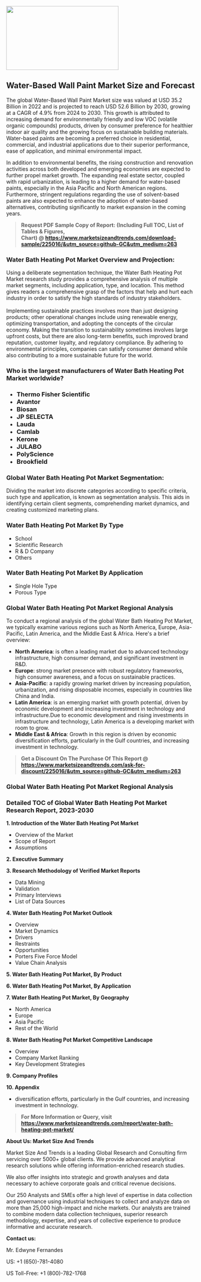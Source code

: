 <p><img class="alignnone size-medium wp-image-20088" src="https://ffe5etoiles.com/wp-content/uploads/2024/12/MST1-300x171.png" alt="" width="300" height="171" /></p><h2>Water-Based Wall Paint Market Size and Forecast</h2><p>The global Water-Based Wall Paint Market size was valued at USD 35.2 Billion in 2022 and is projected to reach USD 52.6 Billion by 2030, growing at a CAGR of 4.9% from 2024 to 2030. This growth is attributed to increasing demand for environmentally friendly and low VOC (volatile organic compounds) products, driven by consumer preference for healthier indoor air quality and the growing focus on sustainable building materials. Water-based paints are becoming a preferred choice in residential, commercial, and industrial applications due to their superior performance, ease of application, and minimal environmental impact.</p><p>In addition to environmental benefits, the rising construction and renovation activities across both developed and emerging economies are expected to further propel market growth. The expanding real estate sector, coupled with rapid urbanization, is leading to a higher demand for water-based paints, especially in the Asia Pacific and North American regions. Furthermore, stringent regulations regarding the use of solvent-based paints are also expected to enhance the adoption of water-based alternatives, contributing significantly to market expansion in the coming years.</p></p><blockquote id="" class=""><strong>Request PDF Sample Copy of Report: (Including Full TOC, List of Tables &amp; Figures, Chart)&nbsp;@&nbsp;<strong><a href="https://www.marketsizeandtrends.com/download-sample/225016/&utm_source=github-GC&utm_medium=263" target="_blank">https://www.marketsizeandtrends.com/download-sample/225016/&utm_source=github-GC&utm_medium=263</a></strong></strong></blockquote><h3 id="" class="">Water Bath Heating Pot Market&nbsp;Overview and Projection:</h3><p id="" class="">Using a deliberate segmentation technique, the Water Bath Heating Pot Market research study provides a comprehensive analysis of multiple market segments, including application, type, and location. This method gives readers a comprehensive grasp of the factors that help and hurt each industry in order to satisfy the high standards of industry stakeholders. <br /> <br />Implementing sustainable practices involves more than just designing products; other operational changes include using renewable energy, optimizing transportation, and adopting the concepts of the circular economy. Making the transition to sustainability sometimes involves large upfront costs, but there are also long-term benefits, such improved brand reputation, customer loyalty, and regulatory compliance. By adhering to environmental principles, companies can satisfy consumer demand while also contributing to a more sustainable future for the world.</p><h3 id="" class="">Who is the largest manufacturers of&nbsp;Water Bath Heating Pot Market worldwide?</h3><h3 class=""><p><ul><li>Thermo Fisher Scientific </li><li> Avantor </li><li> Biosan </li><li> JP SELECTA </li><li> Lauda </li><li> Camlab </li><li> Kerone </li><li> JULABO </li><li> PolyScience </li><li> Brookfield</li></ul></p></h3><h3 id="" class="">Global&nbsp;Water Bath Heating Pot Market Segmentation:</h3><p id="" class="">Dividing the market into discrete categories according to specific criteria, such type and application, is known as segmentation analysis. This aids in identifying certain client segments, comprehending market dynamics, and creating customized marketing plans.</p><h3 id="" class="">Water Bath Heating Pot Market&nbsp;By Type</h3><p><p><ul><li>School</li><li> Scientific Research</li><li> R & D Company</li><li> Others</p></li></ul></p></p><h3 id="" class="">Water Bath Heating Pot Market&nbsp;By Application</h3><p class=""><p><ul><li>Single Hole Type</li><li> Porous Type</li></ul></p></p><h3 id="" class="">Global Water Bath Heating Pot Market Regional Analysis</h3><p id="" class="">To conduct a regional analysis of the global Water Bath Heating Pot Market, we typically examine various regions such as North America, Europe, Asia-Pacific, Latin America, and the Middle East &amp; Africa. Here's a brief overview:</p><ul><li><strong>North America</strong>: is often a leading market due to advanced technology infrastructure, high consumer demand, and significant investment in R&amp;D.</li><li><strong>Europe</strong>: strong market presence with robust regulatory frameworks, high consumer awareness, and a focus on sustainable practices.</li><li><strong>Asia-Pacific</strong>: a rapidly growing market driven by increasing population, urbanization, and rising disposable incomes, especially in countries like China and India.</li><li><strong>Latin America</strong>: is an emerging market with growth potential, driven by economic development and increasing investment in technology and infrastructure.Due to economic development and rising investments in infrastructure and technology, Latin America is a developing market with room to grow.</li><li><strong>Middle East &amp; Africa</strong>: Growth in this region is driven by economic diversification efforts, particularly in the Gulf countries, and increasing investment in technology.</li></ul><blockquote id="" class=""><strong>Get a Discount On The Purchase Of This Report @ <strong><a href="https://www.marketsizeandtrends.com/ask-for-discount/225016/&utm_source=github-GC&utm_medium=263" target="_blank">https://www.marketsizeandtrends.com/ask-for-discount/225016/&utm_source=github-GC&utm_medium=263</a></strong></strong></blockquote><h3 id="" class="">Global Water Bath Heating Pot Market Regional Analysis</h3><h3 id="" class="">Detailed TOC of Global Water Bath Heating Pot Market Research Report, 2023-2030</h3><p id="" class=""><strong>1. Introduction of the Water Bath Heating Pot Market</strong></p><ul><li>Overview of the Market</li><li>Scope of Report</li><li>Assumptions</li></ul><p id="" class=""><strong>2. Executive Summary</strong></p><p id="" class=""><strong>3. Research Methodology of Verified Market Reports</strong></p><ul><li>Data Mining</li><li>Validation</li><li>Primary Interviews</li><li>List of Data Sources</li></ul><p id="" class=""><strong>4. Water Bath Heating Pot Market Outlook</strong></p><ul><li>Overview</li><li>Market Dynamics</li><li>Drivers</li><li>Restraints</li><li>Opportunities</li><li>Porters Five Force Model</li><li>Value Chain Analysis</li></ul><p id="" class=""><strong>5. Water Bath Heating Pot Market, By Product</strong></p><p id="" class=""><strong>6. Water Bath Heating Pot Market, By Application</strong></p><p id="" class=""><strong>7. Water Bath Heating Pot Market, By Geography</strong></p><ul><li>North America</li><li>Europe</li><li>Asia Pacific</li><li>Rest of the World</li></ul><p id="" class=""><strong>8. Water Bath Heating Pot Market Competitive Landscape</strong></p><ul><li>Overview</li><li>Company Market Ranking</li><li>Key Development Strategies</li></ul><p id="" class=""><strong>9. Company Profiles</strong></p><p id="" class=""><strong>10. Appendix</strong></p><ul><li>diversification efforts, particularly in the Gulf countries, and increasing investment in technology.</li></ul><blockquote id="" class=""><strong>For More Information or Query, visit <strong><strong><a href="https://www.marketsizeandtrends.com/report/water-bath-heating-pot-market/" target="_blank">https://www.marketsizeandtrends.com/report/water-bath-heating-pot-market/</a></strong></strong></strong></blockquote><p id="" class=""><strong>About Us: Market Size And Trends</strong></p><p id="" class="">Market Size And Trends is a leading Global Research and Consulting firm servicing over 5000+ global clients. We provide advanced analytical research solutions while offering information-enriched research studies.</p><p id="" class="">We also offer insights into strategic and growth analyses and data necessary to achieve corporate goals and critical revenue decisions.</p><p id="" class="">Our 250 Analysts and SMEs offer a high level of expertise in data collection and governance using industrial techniques to collect and analyze data on more than 25,000 high-impact and niche markets. Our analysts are trained to combine modern data collection techniques, superior research methodology, expertise, and years of collective experience to produce informative and accurate research.</p><p id="" class=""><strong>Contact us:</strong></p><p id="" class="">Mr. Edwyne Fernandes</p><p id="" class="">US: +1 (650)-781-4080</p><p id="" class="">US Toll-Free: +1 (800)-782-1768</p>
